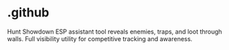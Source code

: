 # .github
Hunt Showdown ESP assistant tool reveals enemies, traps, and loot through walls. Full visibility utility for competitive tracking and awareness.
